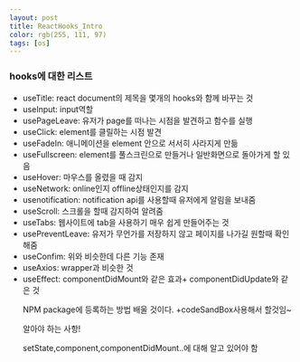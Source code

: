 ```yaml
---
layout: post
title: ReactHooks_Intro
color: rgb(255, 111, 97)
tags: [os]
---
```

<h3>hooks에 대한 리스트</h3>
<ul>
<li>useTitle: react document의 제목을 몇개의 hooks와 함께 바꾸는 것</li>
<li>useInput: input역할</li>
<li>usePageLeave: 유저가 page를 떠나는 시점을 발견하고 함수를 실행</li>
<li>useClick: element를 클릴하는 시점 발견</li>
<li>useFadeIn: 애니메이션을 element 안으로 서서히 사라지게 만듦</li>
<li>useFullscreen: element를 풀스크린으로 만들거나 일반화면으로 돌아가게 할 있음</li>
<li>useHover: 마우스를 올렸을 때 감지</li>
<li>useNetwork: online인지 offline상태인지를 감지</li>
<li>usenotification: notification api를 사용할때 유저에게 알림을 보내줌</li>
<li>useScroll: 스크롤을 할때 감지하여 알려줌</li>
<li>useTabs: 웹사이트에 tab을 사용하기 매우 쉽게 만들어주는 것</li>
<li>usePreventLeave: 유저가 무언가를 저장하지 않고 페이지를 나가길 원할때 확인해줌</li>
<li>useConfim: 위와 비슷한데 다른 기능 존재</li>
<li>useAxios: wrapper과 비슷한 것</li>
<li>useEffect: componentDidMount와 같은 효과+ componentDidUpdate와 같은 것</li>

NPM package에 등록하는 방법 배울 것이다.
+codeSandBox사용해서 할것임~

<p style>
알아야 하는 사항!

setState,component,componentDidMount..에 대해 알고 있어야 함

</p>
</ul>